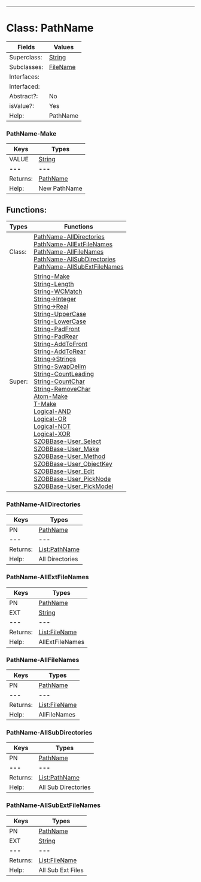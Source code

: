 ---------

# Class:	PathName

| Fields | Values |
| --------- | --------- |
| Superclass: | [String](String.html) |
| Subclasses: | [FileName](FileName.html) |
| Interfaces: |  |
| Interfaced: |  |
| Abstract?: | No |
| isValue?: | Yes |
| Help: | PathName |

### PathName-Make

| Keys | Types |
| --------- | --------- |
| VALUE | [String](String.html) |
| **---** | **---** |
| Returns: | [PathName](PathName.html) |
| Help: | New PathName |


## Functions:

| Types | Functions |
| --------- | --------- |
| Class: | [PathName-AllDirectories](#PathName-AllDirectories) <br> [PathName-AllExtFileNames](#PathName-AllExtFileNames) <br> [PathName-AllFileNames](#PathName-AllFileNames) <br> [PathName-AllSubDirectories](#PathName-AllSubDirectories) <br> [PathName-AllSubExtFileNames](#PathName-AllSubExtFileNames) |
| Super: | [String-Make](String.html) <br> [String-Length](String.html) <br> [String-WCMatch](String.html) <br> [String->Integer](String.html) <br> [String->Real](String.html) <br> [String-UpperCase](String.html) <br> [String-LowerCase](String.html) <br> [String-PadFront](String.html) <br> [String-PadRear](String.html) <br> [String-AddToFront](String.html) <br> [String-AddToRear](String.html) <br> [String->Strings](String.html) <br> [String-SwapDelim](String.html) <br> [String-CountLeading](String.html) <br> [String-CountChar](String.html) <br> [String-RemoveChar](String.html) <br> [Atom-Make](Atom.html) <br> [T-Make](T.html) <br> [Logical-AND](Logical.html) <br> [Logical-OR](Logical.html) <br> [Logical-NOT](Logical.html) <br> [Logical-XOR](Logical.html) <br> [SZOBBase-User_Select](SZOBBase.html) <br> [SZOBBase-User_Make](SZOBBase.html) <br> [SZOBBase-User_Method](SZOBBase.html) <br> [SZOBBase-User_ObjectKey](SZOBBase.html) <br> [SZOBBase-User_Edit](SZOBBase.html) <br> [SZOBBase-User_PickNode](SZOBBase.html) <br> [SZOBBase-User_PickModel](SZOBBase.html) |


### PathName-AllDirectories

| Keys | Types |
| --------- | --------- |
| PN | [PathName](PathName.html) |
| **---** | **---** |
| Returns: | [List:PathName](PathName.html) |
| Help: | All Directories |

### PathName-AllExtFileNames

| Keys | Types |
| --------- | --------- |
| PN | [PathName](PathName.html) |
| EXT | [String](String.html) |
| **---** | **---** |
| Returns: | [List:FileName](FileName.html) |
| Help: | AllExtFileNames |

### PathName-AllFileNames

| Keys | Types |
| --------- | --------- |
| PN | [PathName](PathName.html) |
| **---** | **---** |
| Returns: | [List:FileName](FileName.html) |
| Help: | AllFileNames |

### PathName-AllSubDirectories

| Keys | Types |
| --------- | --------- |
| PN | [PathName](PathName.html) |
| **---** | **---** |
| Returns: | [List:PathName](PathName.html) |
| Help: | All Sub Directories |

### PathName-AllSubExtFileNames

| Keys | Types |
| --------- | --------- |
| PN | [PathName](PathName.html) |
| EXT | [String](String.html) |
| **---** | **---** |
| Returns: | [List:FileName](FileName.html) |
| Help: | All Sub Ext Files |

